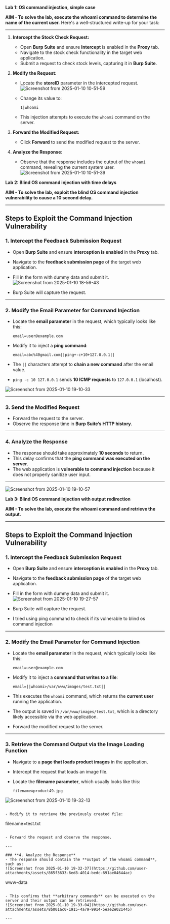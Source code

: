 **Lab 1: OS command injection, simple case**

**AIM - To solve the lab, execute the whoami command to determine the name of the current user.**
Here's a well-structured write-up for your task:  

---

1. **Intercept the Stock Check Request:**  
   - Open **Burp Suite** and ensure **Intercept** is enabled in the **Proxy** tab.  
   - Navigate to the stock check functionality in the target web application.  
   - Submit a request to check stock levels, capturing it in **Burp Suite**.  

2. **Modify the Request:**  
   - Locate the **storeID** parameter in the intercepted request.
![Screenshot from 2025-01-10 10-51-59](https://github.com/user-attachments/assets/083fa4af-ae26-4e68-8d7c-c7a35282e04a)

   - Change its value to:  
     ```
     1|whoami
     ```
   - This injection attempts to execute the `whoami` command on the server.  

3. **Forward the Modified Request:**  
   - Click **Forward** to send the modified request to the server.  

4. **Analyze the Response:**  
   - Observe that the response includes the output of the `whoami` command, revealing the current system user.  
![Screenshot from 2025-01-10 10-51-39](https://github.com/user-attachments/assets/8f7a5d99-e3b3-404e-b057-c8bd40263110)

**Lab 2: Blind OS command injection with time delays**

**AIM - To solve the lab, exploit the blind OS command injection vulnerability to cause a 10 second delay.**

---

## **Steps to Exploit the Command Injection Vulnerability**  

### **1. Intercept the Feedback Submission Request**  
- Open **Burp Suite** and ensure **interception is enabled** in the **Proxy** tab.  
- Navigate to the **feedback submission page** of the target web application.  
- Fill in the form with dummy data and submit it.
![Screenshot from 2025-01-10 18-56-43](https://github.com/user-attachments/assets/f388069f-6720-43f6-9284-27bfb3113bcf)
 
- Burp Suite will capture the request.  

---

### **2. Modify the Email Parameter for Command Injection**  
- Locate the **email parameter** in the request, which typically looks like this:  

  ```
  email=user@example.com
  ```

- Modify it to inject a **ping command**:  

  ```
  email=abc%40gmail.com||ping+-c+10+127.0.0.1||
  ```

- The `||` characters attempt to **chain a new command** after the email value.  
- `ping -c 10 127.0.0.1` sends **10 ICMP requests** to `127.0.0.1` (localhost).  

![Screenshot from 2025-01-10 19-10-33](https://github.com/user-attachments/assets/93eeb7b0-99e3-4c3a-b51f-17aa243af7f3)

---

### **3. Send the Modified Request**  
- Forward the request to the server.  
- Observe the response time in **Burp Suite’s HTTP history**.  

---

### **4. Analyze the Response**  
- The response should take approximately **10 seconds** to return.  
- This delay confirms that the **ping command was executed on the server**.  
- The web application is **vulnerable to command injection** because it does not properly sanitize user input.  

---
![Screenshot from 2025-01-10 19-10-57](https://github.com/user-attachments/assets/ad8d7575-8cd3-4f6f-b9ad-10b548605ff0)

**Lab 3: Blind OS command injection with output redirection**

**AIM - To solve the lab, execute the whoami command and retrieve the output.**

---

## **Steps to Exploit the Command Injection Vulnerability**  

### **1. Intercept the Feedback Submission Request**  
- Open **Burp Suite** and ensure **interception is enabled** in the **Proxy** tab.  
- Navigate to the **feedback submission page** of the target web application.  
- Fill in the form with dummy data and submit it.
![Screenshot from 2025-01-10 19-27-57](https://github.com/user-attachments/assets/dfe1350c-d3ea-42ac-bf6b-844228a0afcc)
 
- Burp Suite will capture the request.  
- I tried using ping command to check if its vulnerable to blind os command injection
---

### **2. Modify the Email Parameter for Command Injection**  
- Locate the **email parameter** in the request, which typically looks like this:  

  ```
  email=user@example.com
  ```

- Modify it to inject a **command that writes to a file**:  

  ```
  email=||whoami>/var/www/images/test.txt||
  ```

- This executes the `whoami` command, which returns the **current user** running the application.  
- The output is saved in `/var/www/images/test.txt`, which is a directory likely accessible via the web application.  

- Forward the modified request to the server.  

---

### **3. Retrieve the Command Output via the Image Loading Function**  
- Navigate to a **page that loads product images** in the application.  
- Intercept the request that loads an image file.  
- Locate the **filename parameter**, which usually looks like this:  

  ```
  filename=product49.jpg
![Screenshot from 2025-01-10 19-32-13](https://github.com/user-attachments/assets/62c908c3-947e-4eae-832c-e9536a8be4e5)

  ```

- Modify it to retrieve the previously created file:  

  ```
  filename=test.txt
  ```

- Forward the request and observe the response.  

---

### **4. Analyze the Response**  
- The response should contain the **output of the whoami command**, such as:  
![Screenshot from 2025-01-10 19-32-37](https://github.com/user-attachments/assets/865f3633-6ed8-4014-bedc-691ae04644ac)

  ```
  www-data
  ```

- This confirms that **arbitrary commands** can be executed on the server and their output can be retrieved.  
![Screenshot from 2025-01-10 19-33-04](https://github.com/user-attachments/assets/8b001ac0-1915-4a79-9914-5eae2e021445)

---
